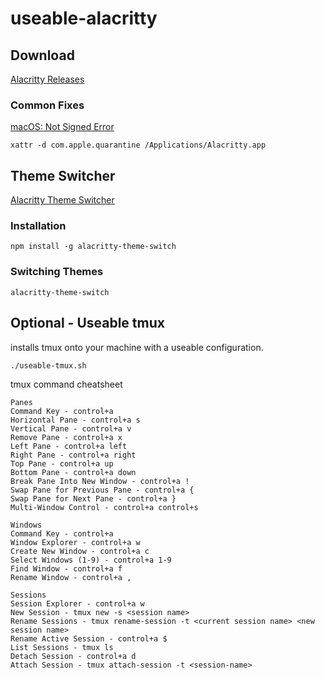 # useable-alacritty

## Download

[Alacritty Releases](https://github.com/alacritty/alacritty/releases)

### Common Fixes
[macOS: Not Signed Error](https://github.com/alacritty/alacritty/issues/1896)

```
xattr -d com.apple.quarantine /Applications/Alacritty.app
```
## Theme Switcher
[Alacritty Theme Switcher](https://github.com/tichopad/alacritty-theme-switch)

### Installation
```
npm install -g alacritty-theme-switch
```

### Switching Themes
```
alacritty-theme-switch
```
## Optional - Useable tmux

installs tmux onto your machine with a useable configuration.
```
./useable-tmux.sh
```

tmux command cheatsheet
```
Panes
Command Key - control+a
Horizontal Pane - control+a s
Vertical Pane - control+a v
Remove Pane - control+a x
Left Pane - control+a left
Right Pane - control+a right
Top Pane - control+a up
Bottom Pane - control+a down
Break Pane Into New Window - control+a !
Swap Pane for Previous Pane - control+a {
Swap Pane for Next Pane - control+a }
Multi-Window Control - control+a control+s

Windows
Command Key - control+a
Window Explorer - control+a w
Create New Window - control+a c
Select Windows (1-9) - control+a 1-9
Find Window - control+a f
Rename Window - control+a ,

Sessions
Session Explorer - control+a w
New Session - tmux new -s <session name>
Rename Sessions - tmux rename-session -t <current session name> <new session name>
Rename Active Session - control+a $
List Sessions - tmux ls
Detach Session - control+a d
Attach Session - tmux attach-session -t <session-name>
```
